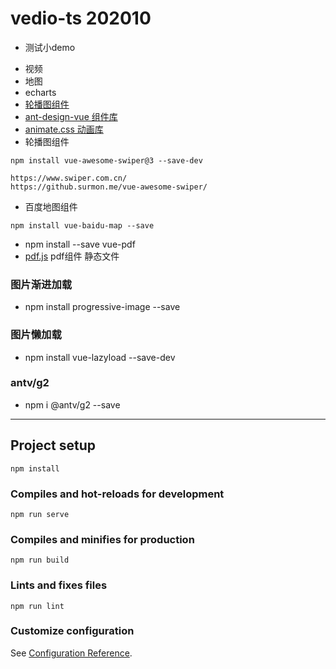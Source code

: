 # vedio-ts 202010

* 测试小demo
- 视频
- 地图
- echarts
- [轮播图组件](https://www.npmjs.com/package/wxp-swiper)
- [ant-design-vue 组件库](https://www.antdv.com/docs/vue/getting-started-cn/)
- [animate.css 动画库](https://animate.style/#usage)
- 轮播图组件
```
npm install vue-awesome-swiper@3 --save-dev

https://www.swiper.com.cn/
https://github.surmon.me/vue-awesome-swiper/
```
- 百度地图组件
```
npm install vue-baidu-map --save
```
- npm install --save vue-pdf
- [pdf.js](https://jackiehao.blog.csdn.net/article/details/109453645) pdf组件 静态文件

### 图片渐进加载
- npm install progressive-image --save
### 图片懒加载
- npm install vue-lazyload --save-dev

### antv/g2
-  npm i @antv/g2 --save

--------------------------------------

## Project setup
```
npm install
```

### Compiles and hot-reloads for development
```
npm run serve
```

### Compiles and minifies for production
```
npm run build
```

### Lints and fixes files
```
npm run lint
```

### Customize configuration
See [Configuration Reference](https://cli.vuejs.org/config/).
